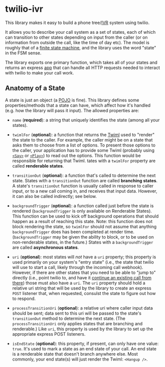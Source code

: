 # twilio-ivr

This library makes it easy to build a phone tree/[IVR](https://en.wikipedia.org/wiki/Interactive_voice_response) system using twilio. 

It allows you to describe your call system as a set of states, each of which can transition to other states depending on input from the caller (or on information from outside the call, like the time of day etc). The model is roughly that of a [finite state machine](https://en.wikipedia.org/wiki/Finite-state_machine), and the library uses the word "state" in the FSM sense.

The library exports one primary function, which takes all of your states and returns an express [app](http://expressjs.com/en/4x/api.html#app) that can handle all HTTP requests needed to interact with twilio to make your call work.

## Anatomy of a State

A state is just an object (a [POJO](https://www.quora.com/What-is-a-plainObject-in-JavaScript/answer/Alex-Giannakakos) is fine). This library defines some properties/methods that a state can have, which affect how it's handled (e.g. how the library will pass it input). The allowed properties are:

- `name` (**required**): a string that uniquely identifies the state (among all your states).

- `twimlFor` (**optional**): a function that returns the [Twiml](https://www.twilio.com/docs/api/twiml) used to "render" the state to the caller. For example, the caller might be on a state that asks them to choose from a list of options. To present those options to the caller, your application has to provide some Twiml (probably using [`<Say>`](https://www.twilio.com/docs/api/twiml/say) or [`<Play>`](https://www.twilio.com/docs/api/twiml/play)) to read out the options. This function would be responsible for returning that Twiml. tates with a `twimlFor` property are called **renderable states**.

- `transitionOut` (**optional**): a function that's called to determine the next state. States with a `transitionOut` function are called **branching states**. A state's `transitionOut` function is usually called in response to caller input, or to a new call coming in, and receives that input data. However, it can also be called indirectly; see below.

- `backgroundTrigger` (**optional**): a function called just before the state is rendered (`backgroundTrigger` is only available on Renderable States). This function can be used to kick off background operations that should happen as a result of reaching this state. Note: this function does not block rendering the state, so `twimlFor` should not assume that anything `backgroundTrigger` does has been completed at render time. (`backgroundTrigger` may be given the ability to block, or to be used on non-renderable states, in the future.) States with a `backgroundTrigger` are called **asynchronous states**.

- `uri` (**optional**): most states will *not* have a `uri` property; this property is used primarily on your system's "entry state" (i.e., the state that twilio will use to start a call, likely through the incoming call webhook). However, if there are other states that you need to be able to "jump to" directly (i.e., point twilio to, and have it [continue an existing call from there](https://www.twilio.com/docs/api/rest/change-call-state)) those must also have a `uri`. The `uri` property should hold a relative uri string that will be used by the library to create an express `POST` listener that, when requested, consulst the state to figure out how to respond.

- `processTransitionUri` (**optional**): a relative uri where caller input data should be sent; data sent to this uri will be passed to the state's `transitionOut` method to determine the next state. (The `processTransitionUri` only applies states that are branching and renderable.) Like `uri`, this property is used by the library to set up the appropriate express POST listeners.

- `isEndState` (**optional**): this property, if present, can only have one value: `true`. It's used to mark a state as an end state of your call. An end state is a renderable state that doesn't branch anywhere else. Most commonly, your end state(s) will just render the Twiml: `<Hangup />`.
